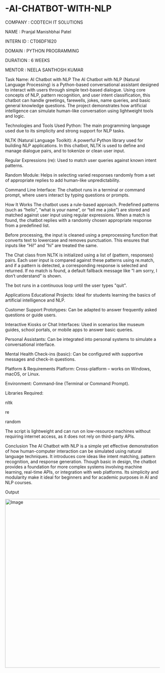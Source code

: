 # -AI-CHATBOT-WITH-NLP

COMPANY : CODTECH IT SOLUTIONS

NAME : Pranjal Manishbhai Patel

INTERN ID : CT06DF1620

DOMAIN : PYTHON PROGRAMMING

DURATION : 6 WEEKS

MENTOR : NEELA SANTHOSH KUMAR

Task Name: AI Chatbot with NLP
The AI Chatbot with NLP (Natural Language Processing) is a Python-based conversational assistant designed to interact with users through simple text-based dialogue. Using core concepts of NLP, pattern recognition, and user intent classification, this chatbot can handle greetings, farewells, jokes, name queries, and basic general knowledge questions. The project demonstrates how artificial intelligence can simulate human-like conversation using lightweight tools and logic.

 Technologies and Tools Used
Python: The main programming language used due to its simplicity and strong support for NLP tasks.

NLTK (Natural Language Toolkit): A powerful Python library used for building NLP applications. In this chatbot, NLTK is used to define and manage dialogue pairs, and to tokenize or clean user input.

Regular Expressions (re): Used to match user queries against known intent patterns.

Random Module: Helps in selecting varied responses randomly from a set of appropriate replies to add human-like unpredictability.

Command Line Interface: The chatbot runs in a terminal or command prompt, where users interact by typing questions or prompts.

 How It Works
The chatbot uses a rule-based approach. Predefined patterns (such as “hello”, “what is your name”, or “tell me a joke”) are stored and matched against user input using regular expressions. When a match is found, the chatbot replies with a randomly chosen appropriate response from a predefined list.

Before processing, the input is cleaned using a preprocessing function that converts text to lowercase and removes punctuation. This ensures that inputs like “Hi!” and “hi” are treated the same.

The Chat class from NLTK is initialized using a list of (pattern, responses) pairs. Each user input is compared against these patterns using re.match, and if a pattern is detected, a corresponding response is selected and returned. If no match is found, a default fallback message like “I am sorry, I don’t understand” is shown.

The bot runs in a continuous loop until the user types "quit".

 Applications
Educational Projects: Ideal for students learning the basics of artificial intelligence and NLP.

Customer Support Prototypes: Can be adapted to answer frequently asked questions or guide users.

Interactive Kiosks or Chat Interfaces: Used in scenarios like museum guides, school portals, or mobile apps to answer basic queries.

Personal Assistants: Can be integrated into personal systems to simulate a conversational interface.

Mental Health Check-ins (basic): Can be configured with supportive messages and check-in questions.

 Platform & Requirements
Platform: Cross-platform – works on Windows, macOS, or Linux.

Environment: Command-line (Terminal or Command Prompt).

Libraries Required:

nltk

re

random

The script is lightweight and can run on low-resource machines without requiring internet access, as it does not rely on third-party APIs.

 Conclusion
The AI Chatbot with NLP is a simple yet effective demonstration of how human-computer interaction can be simulated using natural language techniques. It introduces core ideas like intent matching, pattern recognition, and response generation. Though basic in design, the chatbot provides a foundation for more complex systems involving machine learning, real-time APIs, or integration with web platforms. Its simplicity and modularity make it ideal for beginners and for academic purposes in AI and NLP courses.

Output

<img width="1209" height="549" alt="Image" src="https://github.com/user-attachments/assets/c276a76e-0c59-48ef-bea7-211672956fc6" />
